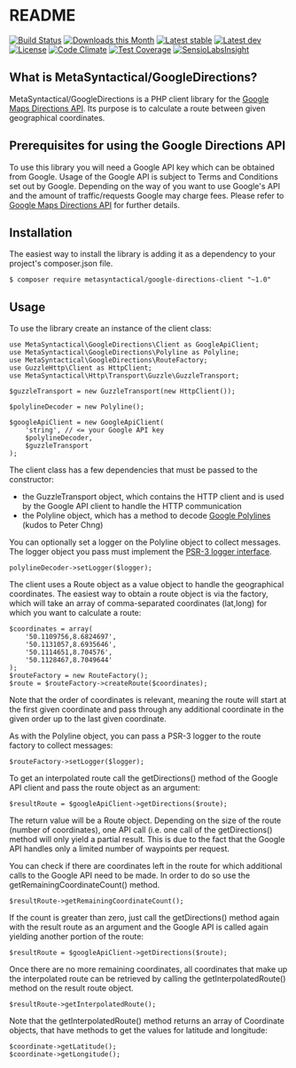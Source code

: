# README

[![Build Status](https://travis-ci.org/MetaSyntactical/google-directions-client.svg?branch=master)](https://travis-ci.org/MetaSyntactical/google-directions-client)
[![Downloads this Month](https://img.shields.io/packagist/dm/metasyntactical/google-directions-client.svg?style=flat)](https://packagist.org/packages/metasyntactical/google-directions-client)
[![Latest stable](https://img.shields.io/packagist/v/metasyntactical/google-directions-client.svg?style=flat&label=stable)](https://packagist.org/packages/metasyntactical/google-directions-client)
[![Latest dev](https://img.shields.io/packagist/vpre/metasyntactical/google-directions-client.svg?style=flat&label=unstable)](https://packagist.org/packages/metasyntactical/google-directions-client)
[![License](https://img.shields.io/packagist/l/metasyntactical/google-directions-client.svg?style=flat&label=license)](https://packagist.org/packages/metasyntactical/google-directions-client)
[![Code Climate](https://codeclimate.com/github/MetaSyntactical/google-directions-client/badges/gpa.svg)](https://codeclimate.com/github/MetaSyntactical/google-directions-client)
[![Test Coverage](https://codeclimate.com/github/MetaSyntactical/google-directions-client/badges/coverage.svg)](https://codeclimate.com/github/MetaSyntactical/google-directions-client/coverage)
[![SensioLabsInsight](https://img.shields.io/sensiolabs/i/874a0265-8e79-4ded-946b-f6388d3b61c7.svg?style=flat&label=insight)](https://insight.sensiolabs.com/projects/874a0265-8e79-4ded-946b-f6388d3b61c7)

## What is MetaSyntactical/GoogleDirections?

MetaSyntactical/GoogleDirections is a PHP client library for the
[Google Maps Directions API](https://developers.google.com/maps/documentation/directions).
Its purpose is to calculate a route between given geographical
coordinates.

## Prerequisites for using the Google Directions API

To use this library you will need a Google API key which can be
obtained from Google. Usage of the Google API is subject to Terms and
Conditions set out by Google. Depending on the way of you want to use
Google's API and the amount of traffic/requests Google may charge
fees. Please refer to
[Google Maps Directions API](https://developers.google.com/maps/documentation/directions)
for further details.

## Installation

The easiest way to install the library is adding it as a dependency to your
project's composer.json file.

    $ composer require metasyntactical/google-directions-client "~1.0"
    
## Usage

To use the library create an instance of the client class:

```
use MetaSyntactical\GoogleDirections\Client as GoogleApiClient;
use MetaSyntactical\GoogleDirections\Polyline as Polyline;
use MetaSyntactical\GoogleDirections\RouteFactory;
use GuzzleHttp\Client as HttpClient;
use MetaSyntactical\Http\Transport\Guzzle\GuzzleTransport;

$guzzleTransport = new GuzzleTransport(new HttpClient());

$polylineDecoder = new Polyline();

$googleApiClient = new GoogleApiClient(
    'string', // <= your Google API key
    $polylineDecoder,
    $guzzleTransport
);
```

The client class has a few dependencies that must be passed to the constructor:

- the GuzzleTransport object, which contains the HTTP client and is used by the
  Google API client to handle the HTTP communication
- the Polyline object, which has a method to decode
  [Google Polylines](https://developers.google.com/maps/documentation/utilities/polylinealgorithm)
  (kudos to Peter Chng)

You can optionally set a logger on the Polyline object to collect messages. The
logger object you pass must implement the [PSR-3 logger interface](https://github.com/php-fig/fig-standards/blob/master/accepted/PSR-3-logger-interface.md).

    polylineDecoder->setLogger($logger);

The client uses a Route object as a value object to handle the geographical
coordinates. The easiest way to obtain a route object is via the factory, which
will take an array of comma-separated coordinates (lat,long) for which you want
to calculate a route:

```
$coordinates = array(
    '50.1109756,8.6824697',
    '50.1131057,8.6935646',
    '50.1114651,8.704576',
    '50.1128467,8.7049644'
);
$routeFactory = new RouteFactory();
$route = $routeFactory->createRoute($coordinates);
```

Note that the order of coordinates is relevant, meaning the route will
start at the first given coordinate and pass through any additional coordinate
in the given order up to the last given coordinate.

As with the Polyline object, you can pass a PSR-3 logger to the route
factory to collect messages:

    $routeFactory->setLogger($logger);

To get an interpolated route call the getDirections() method of the Google API
client and pass the route object as an argument:

    $resultRoute = $googleApiClient->getDirections($route);

The return value will be a Route object. Depending on the size of the route
(number of coordinates), one API call (i.e. one call of the getDirections()
method will only yield a partial result. This is due to the fact that the
Google API handles only a limited number of waypoints per request.

You can check if there are coordinates left in the route for which additional
calls to the Google API need to be made. In order to do so use the
getRemainingCoordinateCount() method.

    $resultRoute->getRemainingCoordinateCount();

If the count is greater than zero, just call the getDirections() method again
with the result route as an argument and the Google API is called again yielding
another portion of the route:

    $resultRoute = $googleApiClient->getDirections($route);

Once there are no more remaining coordinates, all coordinates that make up the
interpolated route can be retrieved by calling the getInterpolatedRoute()
method on the result route object.

    $resultRoute->getInterpolatedRoute();

Note that the getInterpolatedRoute() method returns an array of Coordinate
objects, that have methods to get the values for latitude and longitude:

```
$coordinate->getLatitude();
$coordinate->getLongitude();
```
